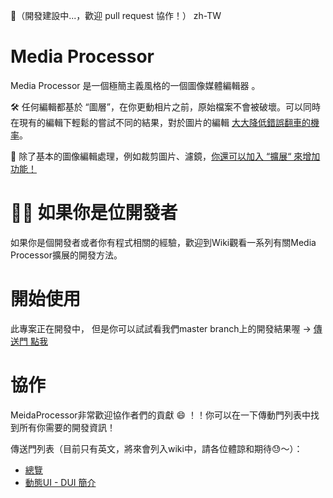 🚧（開發建設中...，歡迎 pull request 協作！）
zh-TW
# Media Processor
Media Processor 是一個極簡主義風格的一個圖像媒體編輯器 。

🛠 任何編輯都基於 “圖層”，在你更動相片之前，原始檔案不會被破壞。可以同時在現有的編輯下輕鬆的嘗試不同的結果，對於圖片的編輯 <ins>大大降低錯誤翻車的機率</ins>。

🧰 除了基本的圖像編輯處理，例如裁剪圖片、濾鏡，<ins>你還可以加入 “擴展“ 來增加功能！</ins>

# 🧑‍💻 如果你是位開發者 
如果你是個開發者或者你有程式相關的經驗，歡迎到Wiki觀看一系列有關Media Processor擴展的開發方法。

# 開始使用
此專案正在開發中， 但是你可以試試看我們master branch上的開發結果喔 → [傳送門 點我](https://ljcucc.github.io/MediaProcessor/public/)

# 協作
MeidaProcessor非常歡迎協作者們的貢獻 😄 ！！你可以在一下傳動門列表中找到所有你需要的開發資訊！

傳送門列表（目前只有英文，將來會列入wiki中，請各位體諒和期待😓～）：
* [總覽](./docs/dev/README.md)
* [動態UI - DUI 簡介](./docs/dev/DUI.md)
